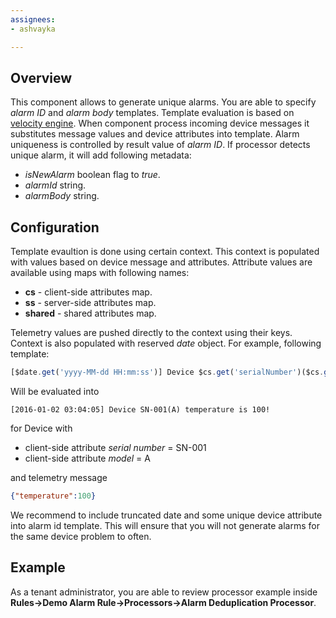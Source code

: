 ```yaml
---
assignees:
- ashvayka

---
```


## Overview

This component allows to generate unique alarms. You are able to specify *alarm ID* and *alarm body* templates.
Template evaluation is based on [velocity engine](http://velocity.apache.org/).
When component process incoming device messages it substitutes message values and device attributes into template.
Alarm uniqueness is controlled by result value of *alarm ID*.
If processor detects unique alarm, it will add following metadata:
 
 - *isNewAlarm* boolean flag to *true*.
 - *alarmId* string.
 - *alarmBody* string.

## Configuration

Template evaultion is done using certain context. This context is populated with values based on device message and attributes.
Attribute values are available using maps with following names:
 
 - **cs** - client-side attributes map.
 - **ss** - server-side attributes map.
 - **shared** - shared attributes map.

Telemetry values are pushed directly to the context using their keys.
Context is also populated with reserved *date* object.
For example, following template:

``` javascript
[$date.get('yyyy-MM-dd HH:mm:ss')] Device $cs.get('serialNumber')($cs.get('model')) temperature is $temperature.valueAsString!
```

Will be evaluated into 

``` 
[2016-01-02 03:04:05] Device SN-001(A) temperature is 100!
```

for Device with 

 - client-side attribute *serial number* = SN-001
 - client-side attribute *model* = A

and telemetry message

```json
{"temperature":100}
``` 

We recommend to include truncated date and some unique device attribute into alarm id template. 
This will ensure that you will not generate alarms for the same device problem to often. 

## Example

As a tenant administrator, you are able to review processor example inside **Rules->Demo Alarm Rule->Processors->Alarm Deduplication Processor**.